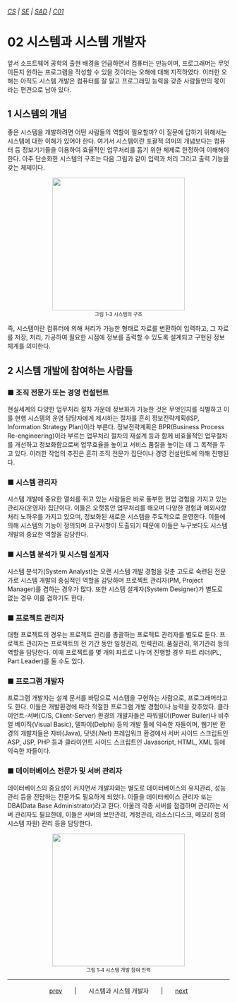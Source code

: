 ###### [*CS*](../../README.md) | [*SE*](../README.md) | [*SAD*](README.md) | [*C01*](C01-00.md)

# 02 시스템과 시스템 개발자

앞서 소프트웨어 공학의 출현 배경을 언급하면서 컴퓨터는 만능이며, 프로그래머는 무엇이든지 원하는 프로그램을 작성할 수 있을 것이라는 오해에 대해 지적하였다. 이러한 오해는 아직도 시스템 개발은 컴퓨터를 잘 알고 프로그래밍 능력을 갖춘 사람들만의 몫이라는 편견으로 남아 있다.

## 1 시스템의 개념

좋은 시스템을 개발하려면 어떤 사람들의 역할이 필요할까? 이 질문에 답하기 위해서는 시스템에 대한 이해가 있어야 한다. 여기서 시스템이란 포괄적 의미의 개념보다는 컴퓨터 등 정보기기들을 이용하여 효율적인 업무처리를 돕기 위한 체제로 한정하여 이해해야 한다. 아주 단순화한 시스템의 구조는 다음 그림과 같이 입력과 처리 그리고 출력 기능을 갖는 체제이다.

<figure style="text-align:center">
    <img src="https://user-images.githubusercontent.com/75299843/105952708-4c46fd80-60b5-11eb-97bc-b3631ba6cc96.png" width="300">
    <figcaption style="font-size: 0.8em">그림 1-3 시스템의 구조</figcaption>
</figure>

즉, 시스템이란 컴퓨터에 의해 처리가 가능한 형태로 자료를 변환하여 입력하고, 그 자료를 저장, 처리, 가공하여 필요한 시점에 정보를 출력할 수 있도록 설계되고 구현된 정보체계를 의미한다.

## 2 시스템 개발에 참여하는 사람들

### ■ 조직 전문가 또는 경영 컨설턴트

현실세계의 다양한 업무처리 절차 가운데 정보화가 가능한 것은 무엇인지를 식별하고 이를 현행 시스템의 운영 담당자에게 제시하는 절차를 흔히 정보전략계획(ISP, Information Strategy Plan)이라 부른다. 정보전략계획은 BPR(Business Process Re-engineering)이라 부르는 업무처리 절차의 재설계 등과 함께 비효율적인 업무절차를 개선하고 정보화함으로써 업무효율을 높이고 서비스 품질을 높이는 데 그 목적을 두고 있다. 이러한 작업의 추진은 흔히 조직 전문가 집단이나 경영 컨설턴트에 의해 진행된다.

### ■ 시스템 관리자

시스템 개발에 중요한 열쇠를 쥐고 있는 사람들은 바로 풍부한 현업 경험을 가지고 있는 관리자(운영자) 집단이다. 이들은 오랫동안 업무처리를 해오며 다양한 경험과 예외사항 처리 노하우를 가지고 있으며, 정보화된 새로운 시스템을 주도적으로 운영한다. 이들에 의해 시스템의 기능이 정의되며 요구사항이 도출되기 때문에 이들은 누구보다도 시스템 개발의 중요한 역할을 감당한다.

### ■ 시스템 분석가 및 시스템 설계자

시스템 분석가(System Analyst)는 오랜 시스템 개발 경험을 갖춘 고도로 숙련된 전문가로 시스템 개발의 중심적인 역할을 감당하며 프로젝트 관리자(PM, Project Manager)를 겸하는 경우가 많다. 또한 시스템 설계자(System Designer)가 별도로 없는 경우 이를 겸하기도 한다.

### ■ 프로젝트 관리자

대형 프로젝트의 경우는 프로젝트 관리를 총괄하는 프로젝트 관리자를 별도로 둔다. 프로젝트 관리자는 프로젝트의 전 기간 동안 일정관리, 인력관리, 품질관리, 위기관리 등의 역할을 담당한다. 이때 프로젝트를 몇 개의 파트로 나누어 진행할 경우 파트 리더(PL, Part Leader)를 둘 수도 있다.

### ■ 프로그램 개발자

프로그램 개발자는 설계 문서를 바탕으로 시스템을 구현하는 사람으로, 프로그래머라고도 한다. 이들은 개발환경에 따라 적절한 프로그램 개발 경험이나 능력을 갖추었다. 클라이언트-서버(C/S, Client-Server) 환경의 개발자들은 파워빌더(Power Builer)나 비주얼 베이직(Visual Basic), 델파이(Delphi) 등의 개발 툴에 익숙한 자들이며, 웹기반 환경의 개발자들은 자바(Java), 닷넷(.Net) 프레임워크 환경에서 서버 사이드 스크립트인 ASP, JSP, PHP 등과 클라이언트 사이드 스크립트인 Javascript, HTML, XML 등에 익숙한 자들이다.

### ■ 데이터베이스 전문가 및 서버 관리자

데이터베이스의 중요성이 커지면서 개발자와는 별도로 데이터베이스의 유지관리, 성능관리 등을 전담하는 전문가도 필요하게 되었다. 이들을 데이터베이스 관리자 또는 DBA(Data Base Administrator)라고 한다. 아울러 각종 서버를 점검하며 관리하는 서버 관리자도 필요한데, 이들은 서버의 보안관리, 계정관리, 리소스(디스크, 메모리 등의 시스템 자원) 관리 등을 담당한다.

<figure style="text-align:center">
    <img src="https://user-images.githubusercontent.com/75299843/105952686-43eec280-60b5-11eb-829d-e2069e6ccf80.jpg" width="300">
    <figcaption style="font-size: 0.8em">그림 1-4 시스템 개발 참여 인력</figcaption>
</figure>

---

<p style="text-align:center">
    <a href="C01-01.md">prev</a>
    &nbsp; &nbsp; &nbsp; | &nbsp; &nbsp; &nbsp;
    시스템과 시스템 개발자
    &nbsp; &nbsp; &nbsp; | &nbsp; &nbsp; &nbsp;
    <a href="C01-03.md">next</a>
</p>
